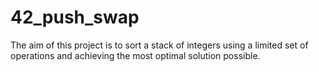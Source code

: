 # 42_push_swap
The aim of this project is to sort a stack of integers using a limited set of operations and achieving the most optimal solution possible.
